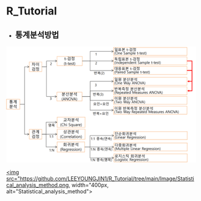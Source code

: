 # R_Tutorial



- 
  ## 통계분석방법


![Statistical_analysis_method](./Image/Statistical_analysis_method.png)

<a href="#"><img src="https://github.com/LEEYOUNGJIN1/R_Tutorial/tree/main/Image/Statistical_analysis_method.png, width="400px, alt="Statistical_analysis_method"></a>
